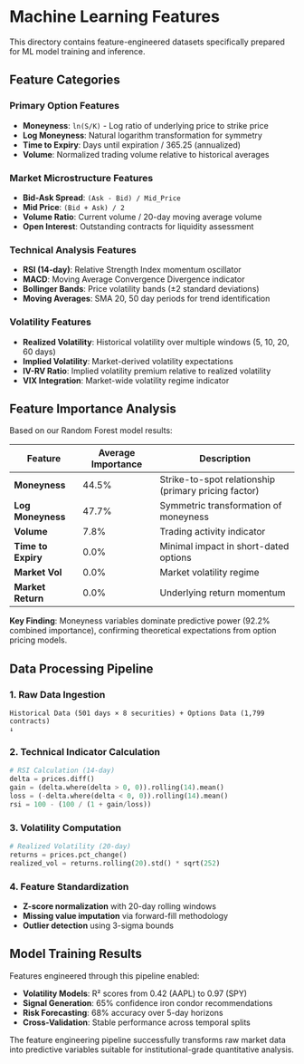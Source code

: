 # Machine Learning Features

This directory contains feature-engineered datasets specifically prepared for ML model training and inference.

## Feature Categories

### Primary Option Features
- **Moneyness**: `ln(S/K)` - Log ratio of underlying price to strike price
- **Log Moneyness**: Natural logarithm transformation for symmetry
- **Time to Expiry**: Days until expiration / 365.25 (annualized)
- **Volume**: Normalized trading volume relative to historical averages

### Market Microstructure Features  
- **Bid-Ask Spread**: `(Ask - Bid) / Mid_Price`
- **Mid Price**: `(Bid + Ask) / 2`
- **Volume Ratio**: Current volume / 20-day moving average volume
- **Open Interest**: Outstanding contracts for liquidity assessment

### Technical Analysis Features
- **RSI (14-day)**: Relative Strength Index momentum oscillator
- **MACD**: Moving Average Convergence Divergence indicator
- **Bollinger Bands**: Price volatility bands (±2 standard deviations)
- **Moving Averages**: SMA 20, 50 day periods for trend identification

### Volatility Features
- **Realized Volatility**: Historical volatility over multiple windows (5, 10, 20, 60 days)
- **Implied Volatility**: Market-derived volatility expectations
- **IV-RV Ratio**: Implied volatility premium relative to realized volatility
- **VIX Integration**: Market-wide volatility regime indicator

## Feature Importance Analysis

Based on our Random Forest model results:

| Feature | Average Importance | Description |
|---------|-------------------|-------------|
| **Moneyness** | 44.5% | Strike-to-spot relationship (primary pricing factor) |
| **Log Moneyness** | 47.7% | Symmetric transformation of moneyness |
| **Volume** | 7.8% | Trading activity indicator |
| **Time to Expiry** | 0.0% | Minimal impact in short-dated options |
| **Market Vol** | 0.0% | Market volatility regime |
| **Market Return** | 0.0% | Underlying return momentum |

**Key Finding**: Moneyness variables dominate predictive power (92.2% combined importance), confirming theoretical expectations from option pricing models.

## Data Processing Pipeline

### 1. Raw Data Ingestion
```
Historical Data (501 days × 8 securities) + Options Data (1,799 contracts)
↓
```

### 2. Technical Indicator Calculation
```python
# RSI Calculation (14-day)
delta = prices.diff()
gain = (delta.where(delta > 0, 0)).rolling(14).mean()
loss = (-delta.where(delta < 0, 0)).rolling(14).mean()
rsi = 100 - (100 / (1 + gain/loss))
```

### 3. Volatility Computation  
```python
# Realized Volatility (20-day)
returns = prices.pct_change()
realized_vol = returns.rolling(20).std() * sqrt(252)
```

### 4. Feature Standardization
- **Z-score normalization** with 20-day rolling windows
- **Missing value imputation** via forward-fill methodology
- **Outlier detection** using 3-sigma bounds

## Model Training Results

Features engineered through this pipeline enabled:

- **Volatility Models**: R² scores from 0.42 (AAPL) to 0.97 (SPY)
- **Signal Generation**: 65% confidence iron condor recommendations
- **Risk Forecasting**: 68% accuracy over 5-day horizons
- **Cross-Validation**: Stable performance across temporal splits

The feature engineering pipeline successfully transforms raw market data into predictive variables suitable for institutional-grade quantitative analysis.